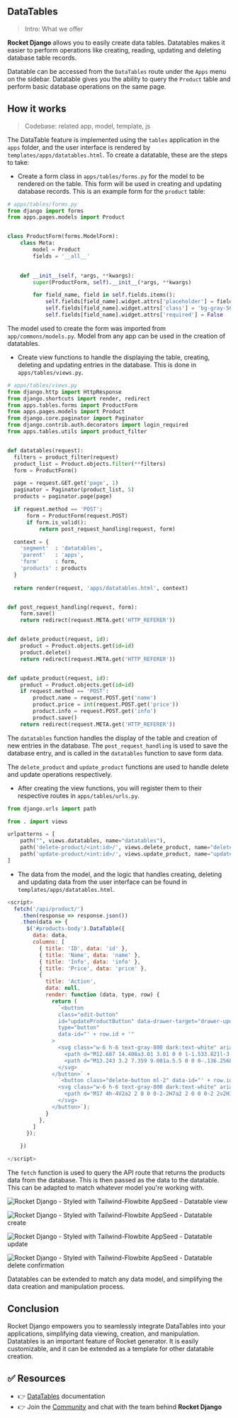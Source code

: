 ## DataTables

> Intro: What we offer

**Rocket Django** allows you to easily create data tables. Datatables makes it easier to perform operations like creating, reading, updating and deleting database table records.

Datatable can be accessed from the `DataTables` route under the `Apps` menu on the sidebar. Datatable gives you the ability to query the `Product` table and perform basic database operations on the same page.


## How it works

> Codebase: related app, model, template, js 

The DataTable feature is implemented using the `tables` application in the `apps` folder, and the user interface is rendered by `templates/apps/datatables.html`. To create a datatable, these are the steps to take:

- Create a form class in `apps/tables/forms.py` for the model to be rendered on the table. This form will be used in creating and updating database records. This is an example form for the `product` table:
```py
# apps/tables/forms.py
from django import forms
from apps.pages.models import Product


class ProductForm(forms.ModelForm):
    class Meta:
        model = Product
        fields = '__all__'
    

    def __init__(self, *args, **kwargs):
        super(ProductForm, self).__init__(*args, **kwargs)

        for field_name, field in self.fields.items():
            self.fields[field_name].widget.attrs['placeholder'] = field.label
            self.fields[field_name].widget.attrs['class'] = 'bg-gray-50 border border-gray-300 text-gray-900 text-sm rounded-lg focus:ring-primary-600 focus:border-primary-600 block w-full p-2.5 dark:bg-gray-700 dark:border-gray-600 dark:placeholder-gray-400 dark:text-white dark:focus:ring-primary-500 dark:focus:border-primary-500'
            self.fields[field_name].widget.attrs['required'] = False
```
The model used to create the form was imported from `app/commons/models.py`. Model from any app can be used in the creation of datatables.

- Create view functions to handle the displaying the table, creating, deleting and updating entries in the database. This is done in `apps/tables/views.py`.
```py
# apps/tables/views.py
from django.http import HttpResponse
from django.shortcuts import render, redirect
from apps.tables.forms import ProductForm
from apps.pages.models import Product
from django.core.paginator import Paginator
from django.contrib.auth.decorators import login_required
from apps.tables.utils import product_filter


def datatables(request):
  filters = product_filter(request)
  product_list = Product.objects.filter(**filters)
  form = ProductForm()

  page = request.GET.get('page', 1)
  paginator = Paginator(product_list, 5)
  products = paginator.page(page)

  if request.method == 'POST':
      form = ProductForm(request.POST)
      if form.is_valid():
          return post_request_handling(request, form)

  context = {
    'segment'  : 'datatables',
    'parent'   : 'apps',
    'form'     : form,
    'products' : products
  }
  
  return render(request, 'apps/datatables.html', context)


def post_request_handling(request, form):
    form.save()
    return redirect(request.META.get('HTTP_REFERER'))


def delete_product(request, id):
    product = Product.objects.get(id=id)
    product.delete()
    return redirect(request.META.get('HTTP_REFERER'))


def update_product(request, id):
    product = Product.objects.get(id=id)
    if request.method == 'POST':
        product.name = request.POST.get('name')
        product.price = int(request.POST.get('price'))
        product.info = request.POST.get('info')
        product.save()
    return redirect(request.META.get('HTTP_REFERER'))
```
The `datatables` function handles the display of the table and creation of new entries in the database. The `post_request_handling` is used to save the database entry, and is called in the `datatables` function to save form data.

The `delete_product` and `update_product` functions are used to handle delete and update operations respectively.

- After creating the view functions, you will register them to their respective routes in `apps/tables/urls.py`.
```py
from django.urls import path

from . import views

urlpatterns = [
    path("", views.datatables, name="datatables"),
    path('delete-product/<int:id>/', views.delete_product, name="delete_product"),
    path('update-product/<int:id>/', views.update_product, name="update_product"),
]
```

- The data from the model, and the logic that handles creating, deleting and updating data from the user interface can be found in `templates/apps/datatables.html`.
```js
<script>
  fetch('/api/product/')
    .then(response => response.json())
    .then(data => {
      $('#products-body').DataTable({
        data: data,
        columns: [
          { title: 'ID', data: 'id' },
          { title: 'Name', data: 'name' },
          { title: 'Info', data: 'info' },
          { title: 'Price', data: 'price' },
          {
            title: 'Action',
            data: null,
            render: function (data, type, row) {
              return (
                `<button 
                class="edit-button" 
                id="updateProductButton" data-drawer-target="drawer-update-product-default" data-drawer-show="drawer-update-product-default" aria-controls="drawer-update-product-default" data-drawer-placement="right"
                type="button" 
                data-id="' + row.id + '"
              >
                <svg class="w-6 h-6 text-gray-800 dark:text-white" aria-hidden="true" xmlns="http://www.w3.org/2000/svg" fill="currentColor" viewBox="0 0 20 18">
                  <path d="M12.687 14.408a3.01 3.01 0 0 1-1.533.821l-3.566.713a3 3 0 0 1-3.53-3.53l.713-3.566a3.01 3.01 0 0 1 .821-1.533L10.905 2H2.167A2.169 2.169 0 0 0 0 4.167v11.666A2.169 2.169 0 0 0 2.167 18h11.666A2.169 2.169 0 0 0 16 15.833V11.1l-3.313 3.308Zm5.53-9.065.546-.546a2.518 2.518 0 0 0 0-3.56 2.576 2.576 0 0 0-3.559 0l-.547.547 3.56 3.56Z"/>
                  <path d="M13.243 3.2 7.359 9.081a.5.5 0 0 0-.136.256L6.51 12.9a.5.5 0 0 0 .59.59l3.566-.713a.5.5 0 0 0 .255-.136L16.8 6.757 13.243 3.2Z"/>
                </svg>
              </button>` +
                `<button class="delete-button ml-2" data-id="' + row.id + '">
                <svg class="w-6 h-6 text-gray-800 dark:text-white" aria-hidden="true" xmlns="http://www.w3.org/2000/svg" fill="currentColor" viewBox="0 0 18 20">
                  <path d="M17 4h-4V2a2 2 0 0 0-2-2H7a2 2 0 0 0-2 2v2H1a1 1 0 0 0 0 2h1v12a2 2 0 0 0 2 2h10a2 2 0 0 0 2-2V6h1a1 1 0 1 0 0-2ZM7 2h4v2H7V2Zm1 14a1 1 0 1 1-2 0V8a1 1 0 0 1 2 0v8Zm4 0a1 1 0 0 1-2 0V8a1 1 0 0 1 2 0v8Z"/>
                </svg>
              </button>`);
            }
          },
        ]
      });

    })

</script>
```
The `fetch` function is used to query the API route that returns the products data from the database. This is then passed as the data to the datatable. This can be adapted to match whatever model you're working with.


![Rocket Django - Styled with Tailwind-Flowbite AppSeed - Datatable view](https://github.com/app-generator/dummy/assets/57325382/0ca99722-23e6-470f-8f9b-66544fb04ad0)

![Rocket Django - Styled with Tailwind-Flowbite AppSeed - Datatable create](https://github.com/app-generator/dummy/assets/57325382/95cbe45d-d421-406e-8ccc-4ee48654d133)

![Rocket Django - Styled with Tailwind-Flowbite AppSeed - Datatable update](https://github.com/app-generator/dummy/assets/57325382/e0f9b9f7-32df-4979-b3ef-75e63afc9d75)

![Rocket Django - Styled with Tailwind-Flowbite AppSeed - Datatable delete confirmation](https://github.com/app-generator/dummy/assets/57325382/f2bd6933-cdd1-46ad-96a2-e83bb65c85dd)


Datatables can be extended to match any data model, and simplifying the data creation and manipulation process.

## Conclusion
Rocket Django empowers you to seamlessly integrate DataTables into your applications, simplifying data viewing, creation, and manipulation. Datatables is an important feature of Rocket generator. It is easily customizable, and it can be extended as a template for other datatable creation.

## ✅ Resources
- 👉 [DataTables](https://datatables.net/extensions/scroller/examples/styling/jqueryui.html) documentation
- 👉 Join the [Community](https://discord.com/invite/fZC6hup) and chat with the team behind **Rocket Django**
